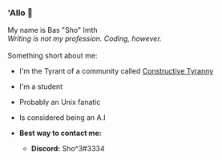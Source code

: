 ### 'Allo 👋  
  
My name is Bas "Sho" Imth  
*Writing is not my profession.
Coding, however.*
<br>   
Something short about me:
- I'm the Tyrant of a community called [Constructive Tyranny](https://tyrant.gg)  
- I'm a student  
- Probably an Unix fanatic  
- Is considered being an A.I  

- **Best way to contact me:**
  - **Discord:** Sho^3#3334
